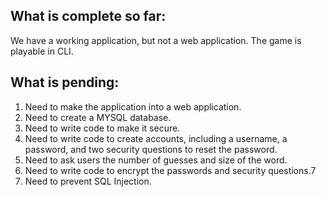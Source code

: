 ## What is complete so far:

We have a working application, but not a web application. The game is playable in CLI. 

## What is pending:
 1. Need to make the application into a web application.
 2. Need to create a MYSQL database.
 3. Need to write code to make it secure. 
 4. Need to write code to create accounts, including a username, a password, and two security questions to reset the password.
 5. Need to ask users the number of guesses and size of the word.
 6. Need to write code to encrypt the passwords and security questions.7
 7. Need to prevent SQL Injection.

